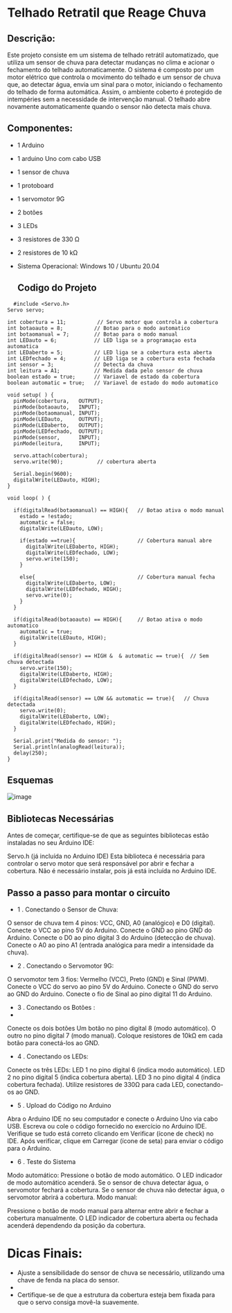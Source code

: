 # Telhado Retratil que Reage Chuva
## Descrição: 

Este projeto consiste em um sistema de telhado retrátil automatizado, que utiliza um sensor de chuva para detectar mudanças no clima e acionar o fechamento do telhado automaticamente. O sistema é composto por um motor elétrico que controla o movimento do telhado e um sensor de chuva que, ao detectar água, envia um sinal para o motor, iniciando o fechamento do telhado de forma automática. Assim, o ambiente coberto é protegido de intempéries sem a necessidade de intervenção manual. O telhado abre novamente automaticamente quando o sensor não detecta mais chuva.

## Componentes:  

- 1 Arduino 
- 1 arduino Uno com cabo USB
- 1 sensor de chuva
- 1 protoboard
- 1 servomotor 9G
- 2 botões
- 3 LEDs
- 3 resistores de 330  Ω
- 2 resistores de 10 kΩ
- Sistema Operacional: Windows 10 / Ubuntu 20.04

  ## Codigo do Projeto


````````````
  #include <Servo.h>
Servo servo;

int cobertura = 11;          // Servo motor que controla a cobertura
int botaoauto = 8;          // Botao para o modo automatico
int botaomanual = 7;        // Botao para o modo manual 
int LEDauto = 6;            // LED liga se a programaçao esta automatica
int LEDaberto = 5;          // LED liga se a cobertura esta aberta
int LEDfechado = 4;         // LED liga se a cobertura esta fechada
int sensor = 3;             // Detecta da chuva
int leitura = A1;           // Medida dada pelo sensor de chuva
boolean estado = true;      // Variavel de estado da cobertura
boolean automatic = true;   // Variavel de estado do modo automatico

void setup( ) {
  pinMode(cobertura,   OUTPUT);
  pinMode(botaoauto,   INPUT);
  pinMode(botaomanual, INPUT);
  pinMode(LEDauto,     OUTPUT);
  pinMode(LEDaberto,   OUTPUT);
  pinMode(LEDfechado,  OUTPUT);
  pinMode(sensor,      INPUT);
  pinMode(leitura,     INPUT);

  servo.attach(cobertura);
  servo.write(90);           // cobertura aberta
  
  Serial.begin(9600);
  digitalWrite(LEDauto, HIGH);
}

void loop( ) {

  if(digitalRead(botaomanual) == HIGH){   // Botao ativa o modo manual
    estado = !estado;
    automatic = false;
    digitalWrite(LEDauto, LOW);
    
    if(estado ==true){                    // Cobertura manual abre
      digitalWrite(LEDaberto, HIGH);
      digitalWrite(LEDfechado, LOW);
      servo.write(150);
    }

    else{                                 // Cobertura manual fecha
      digitalWrite(LEDaberto, LOW);
      digitalWrite(LEDfechado, HIGH);
      servo.write(0);
    }
  }

  if(digitalRead(botaoauto) == HIGH){     // Botao ativa o modo automatico
    automatic = true;
    digitalWrite(LEDauto, HIGH);
  }
  
  if(digitalRead(sensor) == HIGH &  & automatic == true){  // Sem chuva detectada
    servo.write(150);
    digitalWrite(LEDaberto, HIGH);
    digitalWrite(LEDfechado, LOW);
  }
  
  if(digitalRead(sensor) == LOW && automatic == true){   // Chuva detectada
    servo.write(0);
    digitalWrite(LEDaberto, LOW);
    digitalWrite(LEDfechado, HIGH);
  }

  Serial.print("Medida do sensor: ");
  Serial.println(analogRead(leitura));  
  delay(250);
}

````````````

## Esquemas

![image](https://github.com/user-attachments/assets/d790d9aa-44cc-4c89-b113-23f0b0a04671)


## Bibliotecas Necessárias

Antes de começar, certifique-se de que as seguintes bibliotecas estão instaladas no seu Arduino IDE:

Servo.h (já incluída no Arduino IDE)
Esta biblioteca é necessária para controlar o servo motor que será responsável por abrir e fechar a cobertura. Não é necessário instalar, pois já está incluída no Arduino IDE.

## Passo a passo para montar o circuito

- 1 . Conectando o Sensor de Chuva:

O sensor de chuva tem 4 pinos: VCC, GND, A0 (analógico) e D0 (digital).
Conecte o VCC ao pino 5V do Arduino.
Conecte o GND ao pino GND do Arduino.
Conecte o D0 ao pino digital 3 do Arduino (detecção de chuva).
Conecte o A0 ao pino A1 (entrada analógica para medir a intensidade da chuva).

- 2 . Conectando o Servomotor 9G:

O servomotor tem 3 fios: Vermelho (VCC), Preto (GND) e Sinal (PWM).
Conecte o VCC do servo ao pino 5V do Arduino.
Conecte o GND do servo ao GND do Arduino.
Conecte o fio de Sinal ao pino digital 11 do Arduino.

- 3 . Conectando os Botões :
- 
Conecte os dois botões
Um botão no pino digital 8 (modo automático).
O outro no pino digital 7 (modo manual).
Coloque resistores de 10kΩ em cada botão para conectá-los ao GND.

- 4 . Conectando os LEDs:

Conecte os três LEDs:
LED 1 no pino digital 6 (indica modo automático).
LED 2 no pino digital 5 (indica cobertura aberta).
LED 3 no pino digital 4 (indica cobertura fechada).
Utilize resistores de 330Ω para cada LED, conectando-os ao GND.

- 5 . Upload do Código no Arduino
     
Abra o Arduino IDE no seu computador e conecte o Arduino Uno via cabo USB.
Escreva ou cole o código fornecido no exercício no Arduino IDE.
Verifique se tudo está correto clicando em Verificar (ícone de check) no IDE.
Após verificar, clique em Carregar (ícone de seta) para enviar o código para o Arduino.

- 6 . Teste do Sistema
 
Modo automático:
Pressione o botão de modo automático. O LED indicador de modo automático acenderá.
Se o sensor de chuva detectar água, o servomotor fechará a cobertura.
Se o sensor de chuva não detectar água, o servomotor abrirá a cobertura.
Modo manual:

Pressione o botão de modo manual para alternar entre abrir e fechar a cobertura manualmente.
O LED indicador de cobertura aberta ou fechada acenderá dependendo da posição da cobertura.

# Dicas Finais:

- Ajuste a sensibilidade do sensor de chuva se necessário, utilizando uma chave de fenda na placa do sensor.
- 
- Certifique-se de que a estrutura da cobertura esteja bem fixada para que o servo consiga movê-la suavemente.


